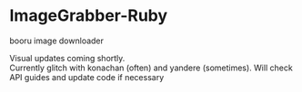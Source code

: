 # ImageGrabber-Ruby
booru image downloader

Visual updates coming shortly.<br>
Currently glitch with konachan (often) and yandere (sometimes). Will check API guides and update code if necessary
